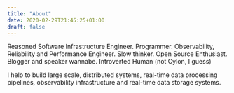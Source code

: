 ```yaml
---
title: "About"
date: 2020-02-29T21:45:25+01:00
draft: false
---
```


Reasoned Software Infrastructure Engineer. Programmer. Observability, Reliability and Performance Engineer.
Slow thinker. Open Source Enthusiast. Blogger and speaker wannabe.
Introverted Human (not Cylon, I guess)

I help to build large scale, distributed systems, real-time data processing pipelines, observability infrastructure and real-time data storage systems.
